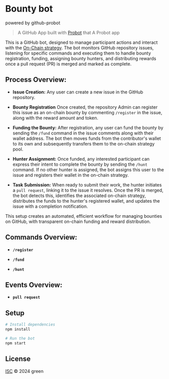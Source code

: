 # Bounty bot 
powered by github-probot 

> A GitHub App built with [Probot](https://github.com/probot/probot) that A Probot app

This is a GitHub bot, designed to manage participant actions and interact with the [On-Chain strategy](https://github.com/alexandr-masl/evm_bounty). 
The bot monitors GitHub repository issues, listening for specific commands and executing them to handle bounty registration, funding, assigning bounty hunters, and distributing rewards once a pull request (PR) is merged and marked as complete.

## Process Overview:

- **Issue Creation:** Any user can create a new issue in the GitHub repository. 

- **Bounty Registration** Once created, the repository Admin can register this issue as an on-chain bounty by commenting `/register` in the issue, along with the reward amount and token.

- **Funding the Bounty:** After registration, any user can fund the bounty by sending the `/fund` command in the issue comments along with their wallet address. The bot then moves funds from the contributor's wallet to its own and subsequently transfers them to the on-chain strategy pool.

- **Hunter Assignment:** Once funded, any interested participant can express their intent to complete the bounty by sending the `/hunt` command. If no other hunter is assigned, the bot assigns this user to the issue and registers their wallet in the on-chain strategy.

- **Task Submission:** When ready to submit their work, the hunter initiates a `pull request`, linking it to the issue it resolves. Once the PR is merged, the bot detects this, identifies the associated on-chain strategy, distributes the funds to the hunter's registered wallet, and updates the issue with a completion notification.

This setup creates an automated, efficient workflow for managing bounties on GitHub, with transparent on-chain funding and reward distribution.


## Commands Overview:

- **`/register`**

- **`/fund`**

- **`/hunt`**


## Events Overview:

- **`pull request`**


## Setup

```sh
# Install dependencies
npm install

# Run the bot
npm start
```

## License

[ISC](LICENSE) © 2024 green
